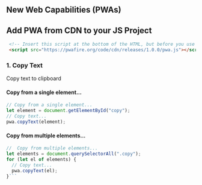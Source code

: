 ## New Web Capabilities (PWAs)

## Add PWA from CDN to your JS Project
```html
 <!-- Insert this script at the bottom of the HTML, but before you use any PWA Capability -->
 <script src="https://pwafire.org/code/cdn/releases/1.0.0/pwa.js"></script>
```

### 1. Copy Text
Copy text to clipboard

#### Copy from a single element...

```js
// Copy from a single element...
let element = document.getElementById("copy");
// Copy text...
pwa.copyText(element);
```
#### Copy from multiple elements...

```js
//  Copy from multiple elements...
let elements = document.querySelectorAll(".copy");
for (let el of elements) {
  // Copy text...
  pwa.copyText(el);
}```
